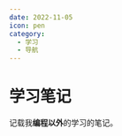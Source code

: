 ```yaml
---
date: 2022-11-05
icon: pen
category:
  - 学习
  - 导航
---
```


# 学习笔记

记载我**编程以外**的学习的笔记。

<MyLearning/>

<script setup lang="ts">
import MyLearning from "@MyLearning"
</script>
